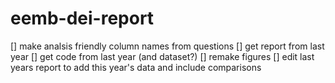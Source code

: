 # eemb-dei-report


[] make analsis friendly column names from questions
[] get report from last year
[] get code from last year (and dataset?)
[] remake figures
[] edit last years report to add this year's data and include comparisons

